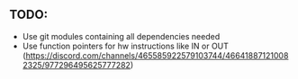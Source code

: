 ## TODO:
* Use git modules containing all dependencies needed
* Use function pointers for hw instructions like IN or OUT
(https://discord.com/channels/465585922579103744/466418871210082325/977296495625777282)

